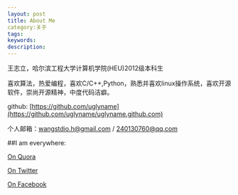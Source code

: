 ```yaml
---
layout: post
title: About Me
category:关于 
tags: 
keywords: 
description: 
---
```

王志立，哈尔滨工程大学计算机学院(HEU)2012级本科生

喜欢算法，热爱编程，喜欢C/C++,Python，熟悉并喜欢linux操作系统，喜欢开源软件，崇尚开源精神，中度代码洁癖。

github: [https://github.com/uglyname](https://github.com/uglyname/uglyname.github.com)

个人邮箱：wangstdio.h@gmail.com  /  240130760@qq.com

##I am everywhere:

[On Quora](http://www.quora.com/Wang-Zhili)

[On Twitter](https://twitter.com/Wzl_Linux)

[On Facebook](https://www.facebook.com/wangstdio.h)
